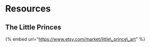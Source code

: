 # Resources

## The Little Princes

{% embed url="https://www.etsy.com/market/little\_prince\_art" %}



